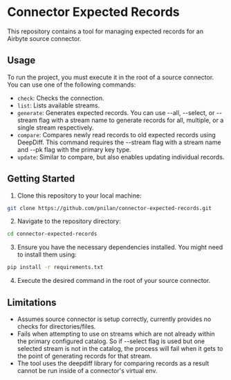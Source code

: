 # Connector Expected Records
This repository contains a tool for managing expected records for an Airbyte source connector.

## Usage
To run the project, you must execute it in the root of a source connector. You can use one of the following commands:

- `check`: Checks the connection.
- `list`: Lists available streams.
- `generate`: Generates expected records. You can use --all, --select, or --stream flag with a stream name to generate records for all, multiple, or a single stream respectively.
- `compare`: Compares newly read records to old expected records using DeepDiff. This command requires the --stream flag with a stream name and --pk flag with the primary key type.
- `update`: Similar to compare, but also enables updating individual records.

  
## Getting Started
1. Clone this repository to your local machine:
```bash
git clone https://github.com/pnilan/connector-expected-records.git
```
2. Navigate to the repository directory:
```bash
cd connector-expected-records
```
3. Ensure you have the necessary dependencies installed. You might need to install them using:
```bash
pip install -r requirements.txt
```
4. Execute the desired command in the root of your source connector.

## Limitations
- Assumes source connector is setup correctly, currently provides no checks for directories/files.
- Fails when attempting to use on streams which are not already within the primary configured catalog. So if --select flag is used but one selected stream is not in the catalog, the process will fail when it gets to the point of generating records for that stream.
- The tool uses the deepdiff library for comparing records as a result cannot be run inside of a connector's virtual env.

